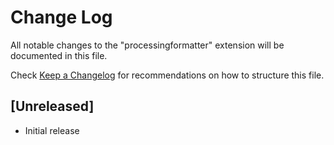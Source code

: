 # Change Log

All notable changes to the "processingformatter" extension will be documented in this file.

Check [Keep a Changelog](http://keepachangelog.com/) for recommendations on how to structure this file.

## [Unreleased]

- Initial release